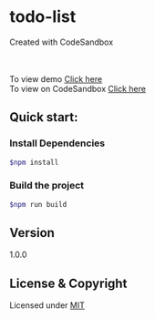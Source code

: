 # todo-list
Created with CodeSandbox

<br><br>
To view demo [Click here](https://csb-1qgyj.netlify.app/) <br>
To view on CodeSandbox [Click here](https://codesandbox.io/s/github/vk0808/todo-list)

## Quick start:
### Install Dependencies
```sh
$npm install 
```

### Build the project
```sh
$npm run build
```

## Version

1.0.0

## License & Copyright
Licensed under [MIT](LICENSE)
